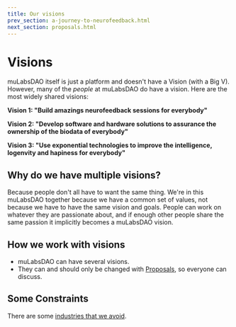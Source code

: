 ```yaml
---
title: Our visions
prev_section: a-journey-to-neurofeedback.html
next_section: proposals.html
---
```


Visions
=======

muLabsDAO itself is just a platform and doesn't have a Vision (with a Big V). However, many of the *people* at muLabsDAO do have a vision. Here are the most widely shared visions:

**Vision 1: "Build amazings neurofeedback sessions for everybody"**

**Vision 2: "Develop software and hardware solutions to assurance the ownership of the biodata of everybody"**

**Vision 3: "Use exponential technologies to improve the intelligence, logenvity and hapiness for everybody"**

Why do we have multiple visions?
--------------------------------

Because people don't all have to want the same thing. We're in this muLabsDAO together because we have a common set of values, not because we have to have the same vision and goals. People can work on whatever they are passionate about, and if enough other people share the same passion it implicitly becomes a muLabsDAO vision.

How we work with visions
------------------------

-   muLabsDAO can have several visions.
-   They can and should only be changed with [Proposals](proposals.html), so everyone can discuss.

Some Constraints 
---------------- 

There are some [industries that we avoid](industries-that-we-avoid.html).
